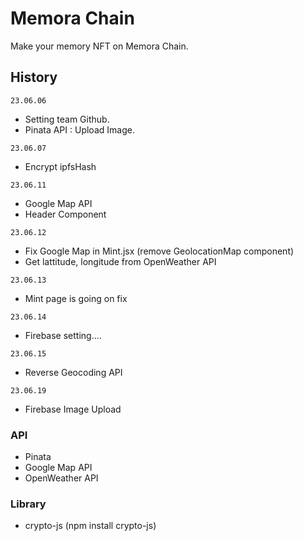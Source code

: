 # Memora Chain

Make your memory NFT on Memora Chain.

## History

`23.06.06`

- Setting team Github.
- Pinata API : Upload Image.

`23.06.07`

- Encrypt ipfsHash

`23.06.11`

- Google Map API
- Header Component

`23.06.12`

- Fix Google Map in Mint.jsx (remove GeolocationMap component)
- Get lattitude, longitude from OpenWeather API

`23.06.13`

- Mint page is going on fix

`23.06.14`

- Firebase setting....

`23.06.15`

- Reverse Geocoding API

`23.06.19`

- Firebase Image Upload

### API

- Pinata
- Google Map API
- OpenWeather API

### Library

- crypto-js (npm install crypto-js)

